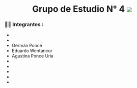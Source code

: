
<div align="center">
   <h1> Grupo de Estudio N° 4 <img src="https://media.giphy.com/media/hvRJCLFzcasrR4ia7z/giphy.gif" width="px"> </h1>

</div>

### :woman_technologist: Integrantes :

-
-
- Germán Ponce 
- Eduardo Wentancur
- Agustina Ponce Uria
-
-
-
-
-


